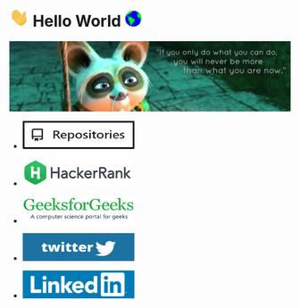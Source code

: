 # <img src="https://github.com/RiturajSaha/RiturajSaha/blob/master/Picx/Hi.gif" width="35px"> **Hello World**&nbsp;<img src="https://github.com/RiturajSaha/RiturajSaha/blob/master/Picx/Earth.gif" width="30px">

![Cover](https://github.com/RiturajSaha/RiturajSaha/blob/master/Picx/cover.jpg)
<p align="center">

<!--
**RiturajSaha/RiturajSaha** is a ✨ _special_ ✨ repository because its `README.md` (this file) appears on your GitHub profile.

Here are some ideas to get you started:

- 🔭 I’m currently working on ...
- 🌱 I’m currently learning ...
- 👯 I’m looking to collaborate on ...
- 🤔 I’m looking for help with ...
- 💬 Ask me about ...
- 📫 How to reach me: ...
- 😄 Pronouns: ...
- ⚡ Fun fact: 
-->

- <a href="https://github.com/RiturajSaha?tab=repositories"><img src="https://github.com/RiturajSaha/RiturajSaha/blob/master/Picx/github.png" height="50px" width="200px"></a>

- <a href="https://www.hackerrank.com/Rituraj_Saha"><img src="https://github.com/RiturajSaha/RiturajSaha/blob/master/Picx/hackerrank.jpg" height="50px" width="200px"></a>

- <a href="https://auth.geeksforgeeks.org/user/riturajsaha/"><img src="https://github.com/RiturajSaha/RiturajSaha/blob/master/Picx/geeksforgeeks.png" height="50px" width="200px"></a>

- <a href="https://twitter.com/Rrajsaha"><img src="https://github.com/RiturajSaha/RiturajSaha/blob/master/Picx/twitter.png" height="50px" width="200px"></a>

- <a href="https://www.linkedin.com/in/rituraj-saha/"><img src="https://github.com/RiturajSaha/RiturajSaha/blob/master/Picx/linkedin.png" height="50px" width="200px"></a>


